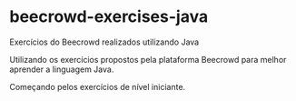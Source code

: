 # beecrowd-exercises-java
Exercícios do Beecrowd realizados utilizando Java

Utilizando os exercícios propostos pela plataforma Beecrowd para melhor aprender a linguagem Java.

Começando pelos exercícios de nível iniciante.
